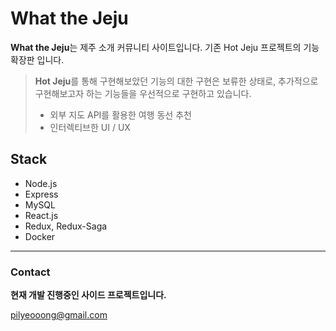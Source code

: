 
# **What the Jeju**

**What the Jeju**는 제주 소개 커뮤니티 사이트입니다. 기존 Hot Jeju 프로젝트의 기능 확장판 입니다.

> **Hot Jeju**를 통해 구현해보았던 기능의 대한 구현은 보류한 상태로, 추가적으로 구현해보고자 하는 기능들을 우선적으로
> 구현하고 있습니다.
> 
>  - 외부 지도 API를 활용한 여행 동선 추천
>  - 인터렉티브한 UI / UX

## **Stack**
- Node.js
- Express
- MySQL
- React.js
- Redux, Redux-Saga
- Docker

----------


### **Contact**
**현재 개발 진행중인 사이드 프로젝트입니다.**

pilyeooong@gmail.com

